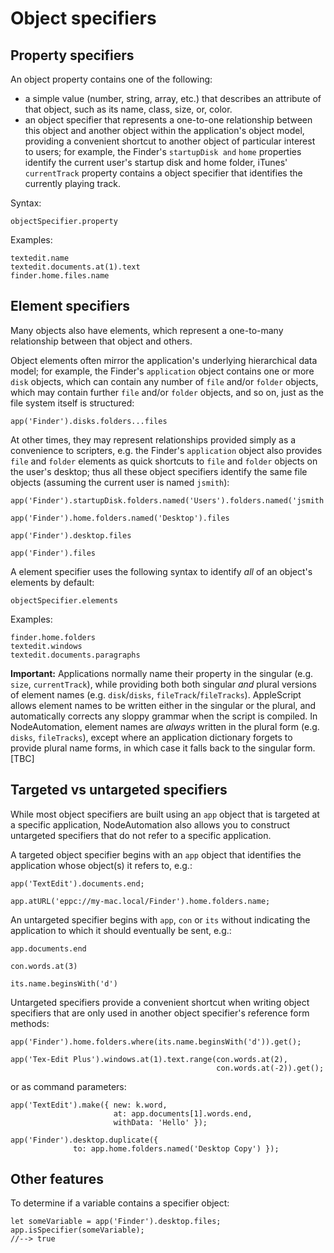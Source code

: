 # Object specifiers

## Property specifiers

An object property contains one of the following:

* a simple value (number, string, array, etc.) that describes an attribute of that object, such as its name, class, size, or, color.
* an object specifier that represents a one-to-one relationship between this object and another object within the application's object model, providing a convenient shortcut to another object of particular interest to users; for example, the Finder's `startupDisk and` `home` properties identify the current user's startup disk and home folder, iTunes' `currentTrack` property contains a object specifier that identifies the currently playing track.

Syntax:

    objectSpecifier.property


Examples:

    textedit.name
    textedit.documents.at(1).text
    finder.home.files.name


## Element specifiers

Many objects also have elements, which represent a one-to-many relationship between that object and others. 

Object elements often mirror the application's underlying hierarchical data model; for example, the Finder's `application` object contains one or more `disk` objects, which can contain any number of `file` and/or `folder` objects, which may contain further `file` and/or `folder` objects, and so on, just as the file system itself is structured:

    app('Finder').disks.folders...files


At other times, they may represent relationships provided simply as a convenience to scripters, e.g. the Finder's `application` object also provides `file` and `folder` elements as quick shortcuts to `file` and `folder` objects on the user's desktop; thus all these object specifiers identify the same file objects (assuming the current user is named `jsmith`):

    app('Finder').startupDisk.folders.named('Users').folders.named('jsmith').folders.named('Desktop').files

    app('Finder').home.folders.named('Desktop').files

    app('Finder').desktop.files

    app('Finder').files


A element specifier uses the following syntax to identify _all_ of an object's elements by default:

    objectSpecifier.elements


Examples:

    finder.home.folders
    textedit.windows
    textedit.documents.paragraphs


**Important:** Applications normally name their property in the singular (e.g. `size`, `currentTrack`), while providing both both singular _and_ plural versions of element names (e.g. `disk`/`disks`, `fileTrack`/`fileTracks`). AppleScript allows element names to be written either in the singular or the plural, and automatically corrects any sloppy grammar when the script is compiled. In NodeAutomation, element names are _always_ written in the plural form (e.g. `disks`, `fileTracks`), except where an application dictionary forgets to provide plural name forms, in which case it falls back to the singular form. [TBC]


## Targeted vs untargeted specifiers

While most object specifiers are built using an `app` object that is targeted at a specific application, NodeAutomation also allows you to construct untargeted specifiers that do not refer to a specific application. 

A targeted object specifier begins with an `app` object that identifies the application whose object(s) it refers to, e.g.:

    app('TextEdit').documents.end;

    app.atURL('eppc://my-mac.local/Finder').home.folders.name;


An untargeted specifier begins with `app`, `con` or `its` without indicating the application to which it should eventually be sent, e.g.:

    app.documents.end

    con.words.at(3)

    its.name.beginsWith('d')


Untargeted specifiers provide a convenient shortcut when writing object specifiers that are only used in another object specifier's reference form methods:

    app('Finder').home.folders.where(its.name.beginsWith('d')).get();

    app('Tex-Edit Plus').windows.at(1).text.range(con.words.at(2), 
                                                  con.words.at(-2)).get();


or as command parameters:

    app('TextEdit').make({ new: k.word,
                           at: app.documents[1].words.end, 
                           withData: 'Hello' });

    app('Finder').desktop.duplicate({ 
                  to: app.home.folders.named('Desktop Copy') });


## Other features

To determine if a variable contains a specifier object:
    
    let someVariable = app('Finder').desktop.files;
    app.isSpecifier(someVariable);
    //--> true


